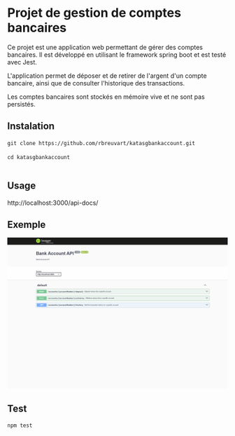 # Projet de gestion de comptes bancaires

Ce projet est une application web permettant de gérer des comptes bancaires. Il est développé en utilisant le framework spring boot et est testé avec Jest.

L'application permet de déposer et de retirer de l'argent d'un compte bancaire, ainsi que de consulter l'historique des transactions.

Les comptes bancaires sont stockés en mémoire vive et ne sont pas persistés.


## Instalation

```
git clone https://github.com/rbreuvart/katasgbankaccount.git

cd katasgbankaccount


```



## Usage
http://localhost:3000/api-docs/

## Exemple

![diag](https://github.com/rbreuvart/katasgbankaccount/blob/main/docs/exemple.gif?raw=true "diagramme")



## Test
```
npm test
```
